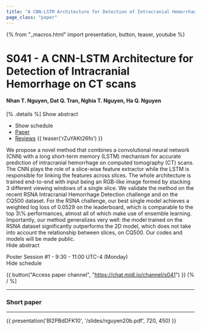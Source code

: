 ```yaml
---
title: "A CNN-LSTM Architecture for Detection of Intracranial Hemorrhage on CT scans"
page_class: "paper"
---
```


{% from "_macros.html" import presentation, button, teaser, youtube %}

# S041 - A CNN-LSTM Architecture for Detection of Intracranial Hemorrhage on CT scans

#### Nhan T. Nguyen, Dat Q. Tran, Nghia T. Nguyen, Ha Q. Nguyen

[% .details %]
<a class="toggle_visibility" data-selector=".abstract" data-level="3">Show abstract</a>
- <a class="toggle_visibility" data-selector=".schedule" data-level="3">Show schedule</a>
- <a href="https://openreview.net/pdf?id=1IoPbyuPFT">Paper</a>
- <a href="https://openreview.net/forum?id=1IoPbyuPFT">Reviews</a>
{{ teaser('rZuYAKt26fo') }}

<p>
    <span class="abstract">
        We propose a novel method that combines a convolutional neural network (CNN) with a long short-term memory (LSTM) mechanism for accurate prediction of intracranial hemorrhage on computed tomography (CT) scans. The CNN plays the role of a slice-wise feature extractor while the LSTM is responsible for linking the features across slices. The whole architecture is trained end-to-end with input being an RGB-like image formed by stacking 3 different viewing windows of a single slice. We validate the method on the recent RSNA Intracranial Hemorrhage Detection challenge and on the CQ500 dataset. For the RSNA challenge, our best single model achieves a weighted log loss of 0.0529 on the leaderboard, which is comparable to the top 3\% performances, almost all of which make use of ensemble learning. Importantly, our method generalizes very well: the model trained on the RSNA dataset significantly outperforms the 2D model, which does not take into account the relationship between slices, on CQ500. Our codes and models will be made public.
        <br>
        <span class="actions"><a class="toggle_visibility" data-level="2">Hide abstract</a></span>
    </span>
</p>

<p>
    <span class="schedule">
        Poster Session #1  - 9:30 - 11:00 UTC-4 (Monday)
        <br>
        <span class="actions"><a class="toggle_visibility" data-level="2">Hide schedule</a></span>
    </span>
</p>

{{ button("Access paper channel", "https://chat.midl.io/channel/s041") }}
[% / %]

---


### Short paper

---

{{ presentation('BI2PBdDFK10', '/slides/nguyen20b.pdf', 720, 450) }}